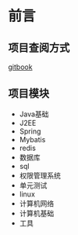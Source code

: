 # 前言

## 项目查阅方式

[gitbook](http://java.isture.com)

## 项目模块

- Java基础
- J2EE
- Spring
- Mybatis
- redis
- 数据库
- sql
- 权限管理系统
- 单元测试
- linux
- 计算机网络
- 计算机基础
- 工具



